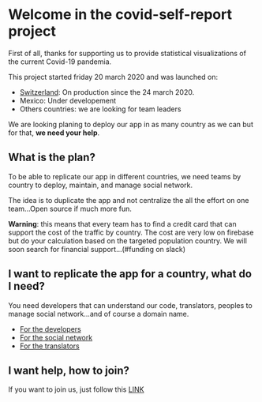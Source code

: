 # Welcome in the covid-self-report project

First of all, thanks for supporting us to provide statistical visualizations of the current Covid-19 pandemia.

This project started friday 20 march 2020 and was launched on:
- [Switzerland](https://covid-self-report.ch/): On production since the 24 march 2020. 
- Mexico: Under developement
- Others countries: we are looking for team leaders

We are looking planing to deploy our app in as many country as we can but for that, **we need your help**.

## What is the plan?

To be able to replicate our app in different countries, we need teams by country to deploy, maintain, and manage social network.

The idea is to duplicate the app and not centralize the all the effort on one team...Open source if much more fun.

**Warning**: this means that every team has to find a credit card that can support the cost of the traffic by country. 
The cost are very low on firebase but do your calculation based on the targeted population country.
We will soon search for financial support...(#funding on slack)

## I want to replicate the app for a country, what do I need?

You need developers that can understand our code, translators, peoples to manage social network...and of course a domain name.

- [For the developers](./needs/developers.md)
- [For the social network](./needs/social-network.md)
- [For the translators](./needs/translators.md)


## I want help, how to join?

If you want to join us, just follow this [LINK](./forms.md)
